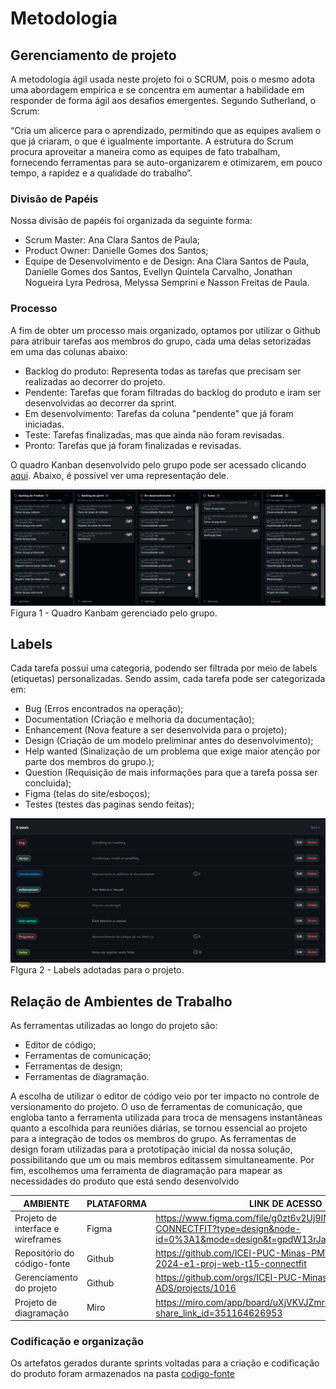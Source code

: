 # Metodologia

<!-- LINK NÃO FUNCIONA, NECESSÁRIO ADICIONAR O LINK DO FIGMA
<span style="color:red">Pré-requisitos: <a href="2-Especificação do Projeto.md"> Documentação de Especificação</a></span> 
-->

## Gerenciamento de projeto

A metodologia ágil usada neste projeto foi o SCRUM, pois o mesmo adota uma abordagem empírica e se concentra em aumentar a habilidade em responder de forma ágil aos desafios emergentes. Segundo Sutherland, o Scrum:

“Cria um alicerce para o aprendizado, permitindo que as equipes avaliem o que já criaram, o que é igualmente importante. A estrutura do Scrum procura aproveitar a maneira como as equipes de fato trabalham, fornecendo ferramentas para se auto-organizarem e otimizarem, em pouco tempo, a rapidez e a qualidade do trabalho”.

### Divisão de Papéis

Nossa divisão de papéis foi organizada da seguinte forma:

- Scrum Master: Ana Clara Santos de Paula;
- Product Owner: Danielle Gomes dos Santos;
- Equipe de Desenvolvimento e de Design: Ana Clara Santos de Paula, Danielle Gomes dos Santos, Evellyn Quintela Carvalho, Jonathan Nogueira Lyra Pedrosa, Melyssa Semprini e Nasson Freitas de Paula.


### Processo

A fim de obter um processo mais organizado, optamos por utilizar o Github para atribuir tarefas aos membros do grupo, cada uma delas setorizadas em uma das colunas abaixo:

- Backlog do produto: Representa todas as tarefas que precisam ser realizadas ao decorrer do projeto.
- Pendente: Tarefas que foram filtradas do backlog do produto e iram ser desenvolvidas ao decorrer da sprint.
- Em desenvolvimento: Tarefas da coluna "pendente" que já foram iniciadas.
- Teste:  Tarefas finalizadas, mas que ainda não foram revisadas.
- Pronto: Tarefas que já foram finalizadas e revisadas.

O quadro Kanban desenvolvido pelo grupo pode ser acessado clicando [aqui](https://github.com/orgs/ICEI-PUC-Minas-PMV-ADS/projects/1016/views/2). Abaixo, é possível ver uma representação dele.

![Imagem-quadro-kanbam](/docs/img/Quadrokanban.png)
Figura 1 - Quadro Kanbam gerenciado pelo grupo.

## Labels

Cada tarefa possui uma categoria, podendo ser filtrada por meio de labels (etiquetas) personalizadas. Sendo assim, cada tarefa pode ser categorizada em:

- Bug (Erros encontrados na operação);
- Documentation (Criação e melhoria da documentação);
- Enhancement (Nova feature a ser desenvolvida para o projeto);
- Design (Criação de um modelo preliminar antes do desenvolvimento);
- Help wanted (Sinalização de um problema que exige maior atenção por parte dos membros do grupo.);
- Question (Requisição de mais informações para que a tarefa possa ser concluida);
- Figma (telas do site/esboços);
- Testes (testes das paginas sendo feitas);


![Etiquetas](/docs/img/labels.png)
FIgura 2 - Labels adotadas para o projeto.

## Relação de Ambientes de Trabalho

As ferramentas utilizadas ao longo do projeto são:

- Editor de código;
- Ferramentas de comunicação;
- Ferramentas de design;
- Ferramentas de diagramação.

A escolha de utilizar o editor de código veio por ter impacto no controle de versionamento do projeto. O uso de ferramentas de comunicação, que engloba tanto a ferramenta utilizada para troca de mensagens instantâneas quanto a escolhida para reuniões diárias, se tornou essencial ao projeto para a integração de todos os membros do grupo. As ferramentas de design foram utilizadas para a prototipação inicial da nossa solução, possibilitando que um ou mais membros editassem simultaneamente. Por fim, escolhemos uma ferramenta de diagramação para mapear as necessidades do produto que está sendo desenvolvido

<!-- Adicionar o link do figma aqui -->

| AMBIENTE | PLATAFORMA | LINK DE ACESSO |
|------------|---------------| ----------- |
|Projeto de interface e wireframes| Figma | https://www.figma.com/file/g0zt6v2Uj9INeIchTBmcfH/HOME-CONNECTFIT?type=design&node-id=0%3A1&mode=design&t=gpdW13rJavzSZ2xv-1|
|Repositório do código-fonte | Github | https://github.com/ICEI-PUC-Minas-PMV-ADS/pmv-ads-2024-e1-proj-web-t15-connectfit |
|Gerenciamento do projeto| Github | https://github.com/orgs/ICEI-PUC-Minas-PMV-ADS/projects/1016 |
| Projeto de diagramação | Miro | https://miro.com/app/board/uXjVKVJZmr4=/?share_link_id=351164626953|


### Codificação e organização

Os artefatos gerados durante sprints voltadas para a criação e codificação do produto foram armazenados na pasta [codigo-fonte](/codigo-fonte/)

<!-- ## Controle de Versão

Nosso controle de versão foi realizado através do Git

--

A ferramenta de controle de versão adotada no projeto foi o
[Git](https://git-scm.com/), sendo que o [Github](https://github.com)
foi utilizado para hospedagem do repositório.

O projeto segue a seguinte convenção para o nome de branches:

- `main`: versão estável já testada do software
- `unstable`: versão já testada do software, porém instável
- `testing`: versão em testes do software
- `dev`: versão de desenvolvimento do software

Quanto à gerência de issues, o projeto adota a seguinte convenção para
etiquetas:

- `documentation`: melhorias ou acréscimos à documentação
- `bug`: uma funcionalidade encontra-se com problemas
- `enhancement`: uma funcionalidade precisa ser melhorada
- `feature`: uma nova funcionalidade precisa ser introduzida

Discuta como a configuração do projeto foi feita na ferramenta de versionamento escolhida. Exponha como a gerência de tags, merges, commits e branchs é realizada. Discuta como a gerência de issues foi realizada.

G

> **Links Úteis**:
> - [Microfundamento: Gerência de Configuração](https://pucminas.instructure.com/courses/87878/)
> - [Tutorial GitHub](https://guides.github.com/activities/hello-world/)
> - [Git e Github](https://www.youtube.com/playlist?list=PLHz_AreHm4dm7ZULPAmadvNhH6vk9oNZA)
>  - [Comparando fluxos de trabalho](https://www.atlassian.com/br/git/tutorials/comparing-workflows)
> - [Understanding the GitHub flow](https://guides.github.com/introduction/flow/)
> - [The gitflow workflow - in less than 5 mins](https://www.youtube.com/watch?v=1SXpE08hvGs)

## Gerenciamento de Projeto


> **Links Úteis**:
> - [11 Passos Essenciais para Implantar Scrum no seu Projeto](https://mindmaster.com.br/scrum-11-passos/)
> - [Scrum em 9 minutos](https://www.youtube.com/watch?v=XfvQWnRgxG0)
> - [Os papéis do Scrum e a verdade sobre cargos nessa técnica](https://www.atlassian.com/br/agile/scrum/roles)

### Processo

Coloque  informações sobre detalhes da implementação do Scrum seguido pelo grupo. O grupo deverá fazer uso do recurso de gerenciamento de projeto oferecido pelo GitHub, que permite acompanhar o andamento do projeto, a execução das tarefas e o status de desenvolvimento da solução.
 
> **Links Úteis**:
> - [Planejamento e Gestáo Ágil de Projetos](https://pucminas.instructure.com/courses/87878/pages/unidade-2-tema-2-utilizacao-de-ferramentas-para-controle-de-versoes-de-software)
> - [Sobre quadros de projeto](https://docs.github.com/pt/issues/organizing-your-work-with-project-boards/managing-project-boards/about-project-boards)
> - [Project management, made simple](https://github.com/features/project-management/)
> - [Sobre quadros de projeto](https://docs.github.com/pt/github/managing-your-work-on-github/about-project-boards)
> - [Como criar Backlogs no Github](https://www.youtube.com/watch?v=RXEy6CFu9Hk)
> - [Tutorial Slack](https://slack.com/intl/en-br/)

### Ferramentas

### IDE:
 - Visual Studio Code

- `HTML`: É utilizado para estruturar uma página web e apresentar conteúdo na web. 
- `CSS`: Utilizado para deixar o site visualmente mais atraente possibilitando a estilzação dos elementos inclusos na página web.
- `JavaScript`: Utilizamos o JS juntamente com o HTML e CSS, para validação de formulários e dados, conteúdo dinâmico entre outras possibilidades, juntamente as 3 linguagens são as principais a compor a WWW (World Wide Web). 

### Ferramentas de comunicação
- `Discord`: Utilizado para comunicação por meio de chmadas em grupo, mensagens canais para tarefas específicas e compatilhamento de tela em tempo real.
- `Whatsapp`: Utilizado para troca de mensagens e  agendamento de reuniões entre a equipe.

### Ferramentas de Modelagem:
- `Figma`= Utilizado para prototipar o projeto, fornece muitas ferramentas diversificadas.
- `Canva`= Utilizado em gráficos da documentaçãpo de contexto e em alguns desings, foi utilizado pela facilidade de utilização.
- `Illustrator`= Utilizado para criar nossa logo e alguns aspectos de desing, é bem parecido com o Photoshop por isso foi escolhido. 
- `Github`= Utilizado como meio de postagem e repositório de nosso trabalho, pela facilidade e possibilidade de armazenar em nuvem. 
-->
